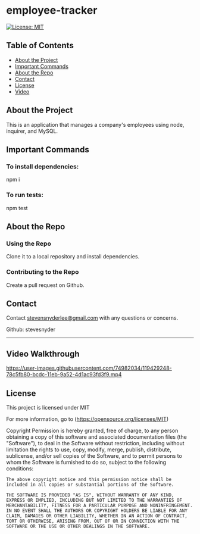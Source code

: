 # employee-tracker

  [![License: MIT](https://img.shields.io/badge/License-MIT-yellow.svg)](https://opensource.org/licenses/MIT)

  ## Table of Contents

  - [About the Project](#about-the-project)
  - [Important Commands](#important-commands)
  - [About the Repo](#about-the-repo)
  - [Contact](#contact)
  - [License](#license)
  - [Video](#video-walkthrough)

  ## About the Project

  This is an application that manages a company's employees using node, inquirer, and MySQL.

  ## Important Commands

  ### To install dependencies: 

  npm i

  ### To run tests:

  npm test

  ## About the Repo

  ### Using the Repo

  Clone it to a local repository and install dependencies.

  ### Contributing to the Repo

  Create a pull request on Github.
  
  ## Contact

  Contact stevensnyderlee@gmail.com with any questions or concerns.

  Github: stevesnyder

  ---
  
  ## Video Walkthrough
  
  https://user-images.githubusercontent.com/74982034/119429248-78c5fb80-bcdc-11eb-9a52-4d1ac93fd3f9.mp4

  ## License

  This project is licensed under MIT
  
  For more information, go to (https://opensource.org/licenses/MIT)

  Copyright 
    Permission is hereby granted, free of charge, to any person obtaining a copy of this software and associated documentation files (the "Software"), to deal in the Software without restriction, including without limitation the rights to use, copy, modify, merge, publish, distribute, sublicense, and/or sell copies of the Software, and to permit persons to whom the Software is furnished to do so, subject to the following conditions:
    
    The above copyright notice and this permission notice shall be included in all copies or substantial portions of the Software.
    
    THE SOFTWARE IS PROVIDED "AS IS", WITHOUT WARRANTY OF ANY KIND, EXPRESS OR IMPLIED, INCLUDING BUT NOT LIMITED TO THE WARRANTIES OF MERCHANTABILITY, FITNESS FOR A PARTICULAR PURPOSE AND NONINFRINGEMENT. IN NO EVENT SHALL THE AUTHORS OR COPYRIGHT HOLDERS BE LIABLE FOR ANY CLAIM, DAMAGES OR OTHER LIABILITY, WHETHER IN AN ACTION OF CONTRACT, TORT OR OTHERWISE, ARISING FROM, OUT OF OR IN CONNECTION WITH THE SOFTWARE OR THE USE OR OTHER DEALINGS IN THE SOFTWARE.
